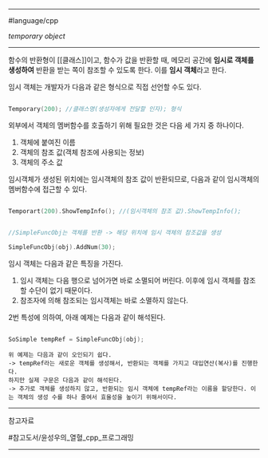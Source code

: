 
---

#language/cpp 

*temporary object*

---

함수의 반환형이 [[클래스]]이고, 함수가 값을 반환할 때, 메모리 공간에 **임시로 객체를 생성하여** 반환을 받는 쪽이 참조할 수 있도록 한다. 이를 **임시 객체**라고 한다.

임시 객체는 개발자가 다음과 같은 형식으로 직접 선언할 수도 있다.

```cpp

Temporary(200); //클래스명(생성자에게 전달할 인자); 형식

```

외부에서 객체의 멤버함수를 호출하기 위해 필요한 것은 다음 세 가지 중 하나이다.

1. 객체에 붙여진 이름
2. 객체의 참조 값(객체 참조에 사용되는 정보)
3. 객체의 주소 값

임시객체가 생성된 위치에는 임시객체의 참조 값이 반환되므로, 다음과 같이 임시객체의 멤버함수에 접근할 수 있다.

```cpp

Temporart(200).ShowTempInfo(); //(임시객체의 참조 값).ShowTempInfo();

```

```cpp

//SimpleFuncObj는 객체를 반환 -> 해당 위치에 임시 객체의 참조값을 생성

SimpleFuncObj(obj).AddNum(30);

```

임시 객체는 다음과 같은 특징을 가진다.

1. 임시 객체는 다음 행으로 넘어가면 바로 소멸되어 버린다. 이후에 임시 객체를 참조할 수단이 없기 때문이다.
2. 참조자에 의해 참조되는 임시객체는 바로 소멸하지 않는다.

2번 특성에 의하여, 아래 예제는 다음과 같이 해석된다.

```cpp

SoSimple tempRef = SimpleFuncObj(obj);

```

	위 예제는 다음과 같이 오인되기 쉽다.
	-> tempRef라는 새로운 객체를 생성해서, 반환되는 객체를 가지고 대입연산(복사)를 진행한다.
	하지만 실제 구문은 다음과 같이 해석된다.
	-> 추가로 객체를 생성하지 않고, 반환되는 임시 객체에 tempRef라는 이름을 할당한다. 이는 객체의 생성 수를 하나 줄여서 효율성을 높이기 위해서이다.

---

참고자료

#참고도서/윤성우의_열혈_cpp_프로그래밍

---